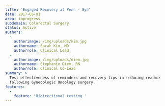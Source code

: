 ```yaml
---
title: 'Engaged Recovery at Penn - Gyn'
date: 2017-06-01
area: inprogress
subdomain: Colorectal Surgery
status: Active
authors:
  - 
    authorimage: /img/uploads/kim.jpg
    authorname: Sarah Kim, MD
    authorrole: Clinical Lead
  - 
    authorimage: /img/uploads/diem.jpg
    authorname: Stephanie Diem, RN
    authorrole: Clinical Co-Lead
summary: >
  Test effectiveness of reminders and recovery tips in reducing readmissions
  following Gynecologic Oncology surgery.
features:
  - 
    feature: 'Bidirectional texting '
---
```

